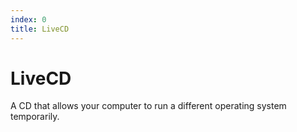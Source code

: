 ```yaml
---
index: 0
title: LiveCD
---
```

# LiveCD

A CD that allows your computer to run a different operating system temporarily.